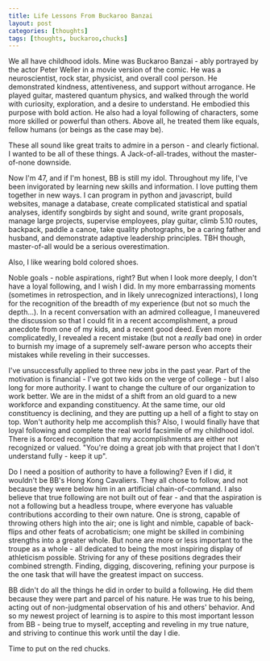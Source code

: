 ```yaml
---
title: Life Lessons From Buckaroo Banzai
layout: post
categories: [thoughts]
tags: [thoughts, buckaroo,chucks]
---
```

We all have childhood idols. Mine was Buckaroo Banzai - ably portrayed by the actor Peter Weller in a movie version of the comic. He was a neuroscientist, rock star, physicist, and overall cool person. He demonstrated kindness, attentiveness, and support without arrogance. He played guitar, mastered quantum physics, and walked through the world with curiosity, exploration, and a desire to understand. He embodied this purpose with bold action. He also had a loyal following of characters, some more skilled or powerful than others. Above all, he treated them like equals, fellow humans (or beings as the case may be).

These all sound like great traits to admire in a person - and clearly fictional. I wanted to be all of these things. A Jack-of-all-trades, without the master-of-none downside. 

Now I'm 47, and if I'm honest, BB is still my idol. Throughout my life, I've been invigorated by learning new skills and information. I love putting them together in new ways. I can program in python and javascript, build websites, manage a database, create complicated statistical and spatial analyses, identify songbirds by sight and sound, write grant proposals, manage large projects, supervise employees, play guitar, climb 5.10 routes, backpack, paddle a canoe, take quality photographs, be a caring father and husband, and demonstrate adaptive leadership principles. TBH though, master-of-all would be a serious overestimation.

Also, I like wearing bold colored shoes. 

Noble goals - noble aspirations, right? But when I look more deeply, I don't have a loyal following, and I wish I did. In my more embarrassing moments (sometimes in retrospection, and in likely unrecognized interactions), I long for the recognition of the breadth of my experience (but not so much the depth...). In a recent conversation with an admired colleague, I maneuvered the discussion so that I could fit in a recent accomplishment, a proud anecdote from one of my kids, and a recent good deed. Even more complicatedly, I revealed a recent mistake (but not a *really* bad one) in order to burnish my image of a supremely self-aware person who accepts their mistakes while reveling in their successes.

I've unsuccessfully applied to three new jobs in the past year. Part of the motivation is financial - I've got two kids on the verge of college - but I also long for more authority. I want to change the culture of our organization to work better. We are in the midst of a shift from an old guard to a new workforce and expanding constituency. At the same time, our old constituency is declining, and they are putting up a hell of a fight to stay on top. Won't authority help me accomplish this? Also, I would finally have that loyal following and complete the real world facsimile of my childhood idol. There is a forced recognition that my accomplishments are either not recognized or valued. "You're doing a great job with that project that I don't understand fully - keep it up". 

Do I need a position of authority to have a following? Even if I did, it wouldn't be BB's Hong Kong Cavaliers. They all chose to follow, and not because they were below him in an artificial chain-of-command. I also believe that true following are not built out of fear - and that the aspiration is not a following but a headless troupe, where everyone has valuable contributions according to their own nature. One is strong, capable of throwing others high into the air; one is light and nimble, capable of back-flips and other feats of acrobaticism; one might be skilled in combining strengths into a greater whole. But none are more or less important to the troupe as a whole - all dedicated to being the most inspiring display of athleticism possible. Striving for any of these positions degrades their combined strength. Finding, digging, discovering, refining your purpose is the one task that will have the greatest impact on success. 

BB didn't do all the things he did in order to build a following. He did them because they were part and parcel of his nature. He was true to his being, acting out of non-judgmental observation of his and others' behavior. And so my newest project of learning is to aspire to this most important lesson from BB - being true to myself, accepting and reveling in my true nature, and striving to continue this work until the day I die.

Time to put on the red chucks.
